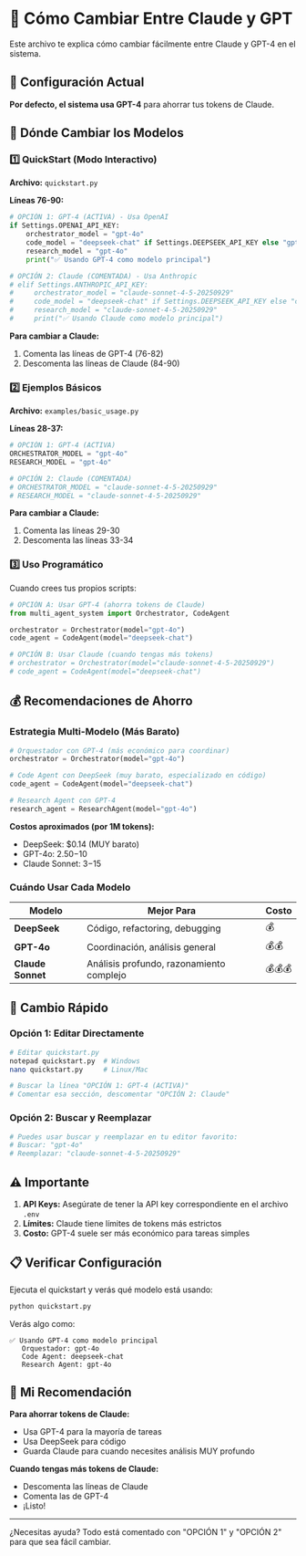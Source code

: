 # 🔄 Cómo Cambiar Entre Claude y GPT

Este archivo te explica cómo cambiar fácilmente entre Claude y GPT-4 en el sistema.

## 🎯 Configuración Actual

**Por defecto, el sistema usa GPT-4** para ahorrar tus tokens de Claude.

## 📝 Dónde Cambiar los Modelos

### 1️⃣ QuickStart (Modo Interactivo)

**Archivo:** `quickstart.py`

**Líneas 76-90:**

```python
# OPCIÓN 1: GPT-4 (ACTIVA) - Usa OpenAI
if Settings.OPENAI_API_KEY:
    orchestrator_model = "gpt-4o"
    code_model = "deepseek-chat" if Settings.DEEPSEEK_API_KEY else "gpt-4o"
    research_model = "gpt-4o"
    print("✅ Usando GPT-4 como modelo principal")

# OPCIÓN 2: Claude (COMENTADA) - Usa Anthropic
# elif Settings.ANTHROPIC_API_KEY:
#     orchestrator_model = "claude-sonnet-4-5-20250929"
#     code_model = "deepseek-chat" if Settings.DEEPSEEK_API_KEY else "claude-sonnet-4-5-20250929"
#     research_model = "claude-sonnet-4-5-20250929"
#     print("✅ Usando Claude como modelo principal")
```

**Para cambiar a Claude:**
1. Comenta las líneas de GPT-4 (76-82)
2. Descomenta las líneas de Claude (84-90)

### 2️⃣ Ejemplos Básicos

**Archivo:** `examples/basic_usage.py`

**Líneas 28-37:**

```python
# OPCIÓN 1: GPT-4 (ACTIVA)
ORCHESTRATOR_MODEL = "gpt-4o"
RESEARCH_MODEL = "gpt-4o"

# OPCIÓN 2: Claude (COMENTADA)
# ORCHESTRATOR_MODEL = "claude-sonnet-4-5-20250929"
# RESEARCH_MODEL = "claude-sonnet-4-5-20250929"
```

**Para cambiar a Claude:**
1. Comenta las líneas 29-30
2. Descomenta las líneas 33-34

### 3️⃣ Uso Programático

Cuando crees tus propios scripts:

```python
# OPCIÓN A: Usar GPT-4 (ahorra tokens de Claude)
from multi_agent_system import Orchestrator, CodeAgent

orchestrator = Orchestrator(model="gpt-4o")
code_agent = CodeAgent(model="deepseek-chat")

# OPCIÓN B: Usar Claude (cuando tengas más tokens)
# orchestrator = Orchestrator(model="claude-sonnet-4-5-20250929")
# code_agent = CodeAgent(model="deepseek-chat")
```

## 💰 Recomendaciones de Ahorro

### Estrategia Multi-Modelo (Más Barato)

```python
# Orquestador con GPT-4 (más económico para coordinar)
orchestrator = Orchestrator(model="gpt-4o")

# Code Agent con DeepSeek (muy barato, especializado en código)
code_agent = CodeAgent(model="deepseek-chat")

# Research Agent con GPT-4
research_agent = ResearchAgent(model="gpt-4o")
```

**Costos aproximados (por 1M tokens):**
- DeepSeek: $0.14 (MUY barato)
- GPT-4o: $2.50-$10
- Claude Sonnet: $3-$15

### Cuándo Usar Cada Modelo

| Modelo | Mejor Para | Costo |
|--------|------------|-------|
| **DeepSeek** | Código, refactoring, debugging | 💰 |
| **GPT-4o** | Coordinación, análisis general | 💰💰 |
| **Claude Sonnet** | Análisis profundo, razonamiento complejo | 💰💰💰 |

## 🔧 Cambio Rápido

### Opción 1: Editar Directamente

```bash
# Editar quickstart.py
notepad quickstart.py  # Windows
nano quickstart.py     # Linux/Mac

# Buscar la línea "OPCIÓN 1: GPT-4 (ACTIVA)"
# Comentar esa sección, descomentar "OPCIÓN 2: Claude"
```

### Opción 2: Buscar y Reemplazar

```bash
# Puedes usar buscar y reemplazar en tu editor favorito:
# Buscar: "gpt-4o"
# Reemplazar: "claude-sonnet-4-5-20250929"
```

## ⚠️ Importante

1. **API Keys:** Asegúrate de tener la API key correspondiente en el archivo `.env`
2. **Límites:** Claude tiene límites de tokens más estrictos
3. **Costo:** GPT-4 suele ser más económico para tareas simples

## 📋 Verificar Configuración

Ejecuta el quickstart y verás qué modelo está usando:

```bash
python quickstart.py
```

Verás algo como:
```
✅ Usando GPT-4 como modelo principal
   Orquestador: gpt-4o
   Code Agent: deepseek-chat
   Research Agent: gpt-4o
```

## 🎯 Mi Recomendación

**Para ahorrar tokens de Claude:**
- Usa GPT-4 para la mayoría de tareas
- Usa DeepSeek para código
- Guarda Claude para cuando necesites análisis MUY profundo

**Cuando tengas más tokens de Claude:**
- Descomenta las líneas de Claude
- Comenta las de GPT-4
- ¡Listo!

---

¿Necesitas ayuda? Todo está comentado con "OPCIÓN 1" y "OPCIÓN 2" para que sea fácil cambiar.
